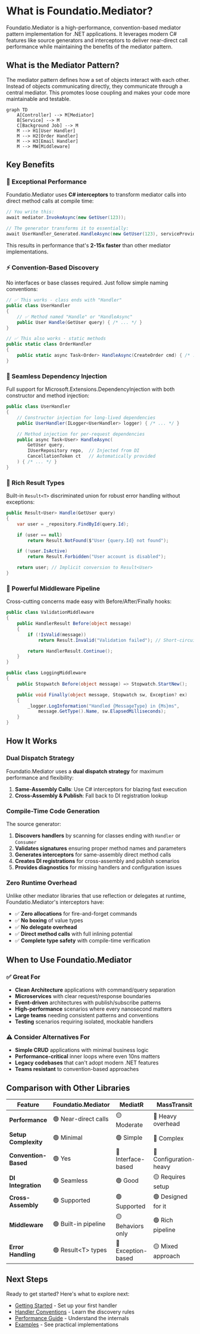 # What is Foundatio.Mediator?

Foundatio.Mediator is a high-performance, convention-based mediator pattern implementation for .NET applications. It leverages modern C# features like source generators and interceptors to deliver near-direct call performance while maintaining the benefits of the mediator pattern.

## What is the Mediator Pattern?

The mediator pattern defines how a set of objects interact with each other. Instead of objects communicating directly, they communicate through a central mediator. This promotes loose coupling and makes your code more maintainable and testable.

```mermaid
graph TD
    A[Controller] --> M[Mediator]
    B[Service] --> M
    C[Background Job] --> M
    M --> H1[User Handler]
    M --> H2[Order Handler]
    M --> H3[Email Handler]
    M --> MW[Middleware]
```

## Key Benefits

### 🚀 Exceptional Performance

Foundatio.Mediator uses **C# interceptors** to transform mediator calls into direct method calls at compile time:

```csharp
// You write this:
await mediator.InvokeAsync(new GetUser(123));

// The generator transforms it to essentially:
await UserHandler_Generated.HandleAsync(new GetUser(123), serviceProvider, cancellationToken);
```

This results in performance that's **2-15x faster** than other mediator implementations.

### ⚡ Convention-Based Discovery

No interfaces or base classes required. Just follow simple naming conventions:

```csharp
// ✅ This works - class ends with "Handler"
public class UserHandler
{
    // ✅ Method named "Handle" or "HandleAsync"
    public User Handle(GetUser query) { /* ... */ }
}

// ✅ This also works - static methods
public static class OrderHandler
{
    public static async Task<Order> HandleAsync(CreateOrder cmd) { /* ... */ }
}
```

### 🔧 Seamless Dependency Injection

Full support for Microsoft.Extensions.DependencyInjection with both constructor and method injection:

```csharp
public class UserHandler
{
    // Constructor injection for long-lived dependencies
    public UserHandler(ILogger<UserHandler> logger) { /* ... */ }

    // Method injection for per-request dependencies
    public async Task<User> HandleAsync(
        GetUser query,
        IUserRepository repo,  // Injected from DI
        CancellationToken ct   // Automatically provided
    ) { /* ... */ }
}
```

### 🎯 Rich Result Types

Built-in `Result<T>` discriminated union for robust error handling without exceptions:

```csharp
public Result<User> Handle(GetUser query)
{
    var user = _repository.FindById(query.Id);

    if (user == null)
        return Result.NotFound($"User {query.Id} not found");

    if (!user.IsActive)
        return Result.Forbidden("User account is disabled");

    return user; // Implicit conversion to Result<User>
}
```

### 🎪 Powerful Middleware Pipeline

Cross-cutting concerns made easy with Before/After/Finally hooks:

```csharp
public class ValidationMiddleware
{
    public HandlerResult Before(object message)
    {
        if (!IsValid(message))
            return Result.Invalid("Validation failed"); // Short-circuit

        return HandlerResult.Continue();
    }
}

public class LoggingMiddleware
{
    public Stopwatch Before(object message) => Stopwatch.StartNew();

    public void Finally(object message, Stopwatch sw, Exception? ex)
    {
        _logger.LogInformation("Handled {MessageType} in {Ms}ms",
            message.GetType().Name, sw.ElapsedMilliseconds);
    }
}
```

## How It Works

### Dual Dispatch Strategy

Foundatio.Mediator uses a **dual dispatch strategy** for maximum performance and flexibility:

1. **Same-Assembly Calls**: Use C# interceptors for blazing fast execution
2. **Cross-Assembly & Publish**: Fall back to DI registration lookup

### Compile-Time Code Generation

The source generator:

1. **Discovers handlers** by scanning for classes ending with `Handler` or `Consumer`
2. **Validates signatures** ensuring proper method names and parameters
3. **Generates interceptors** for same-assembly direct method calls
4. **Creates DI registrations** for cross-assembly and publish scenarios
5. **Provides diagnostics** for missing handlers and configuration issues

### Zero Runtime Overhead

Unlike other mediator libraries that use reflection or delegates at runtime, Foundatio.Mediator's interceptors have:

- ✅ **Zero allocations** for fire-and-forget commands
- ✅ **No boxing** of value types
- ✅ **No delegate overhead**
- ✅ **Direct method calls** with full inlining potential
- ✅ **Complete type safety** with compile-time verification

## When to Use Foundatio.Mediator

### ✅ Great For

- **Clean Architecture** applications with command/query separation
- **Microservices** with clear request/response boundaries
- **Event-driven** architectures with publish/subscribe patterns
- **High-performance** scenarios where every nanosecond matters
- **Large teams** needing consistent patterns and conventions
- **Testing** scenarios requiring isolated, mockable handlers

### ⚠️ Consider Alternatives For

- **Simple CRUD** applications with minimal business logic
- **Performance-critical** inner loops where even 10ns matters
- **Legacy codebases** that can't adopt modern .NET features
- **Teams resistant** to convention-based approaches

## Comparison with Other Libraries

| Feature | Foundatio.Mediator | MediatR | MassTransit |
|---------|-------------------|---------|-------------|
| **Performance** | 🟢 Near-direct calls | 🟡 Moderate | 🔴 Heavy overhead |
| **Setup Complexity** | 🟢 Minimal | 🟢 Simple | 🔴 Complex |
| **Convention-Based** | 🟢 Yes | 🔴 Interface-based | 🔴 Configuration-heavy |
| **DI Integration** | 🟢 Seamless | 🟢 Good | 🟡 Requires setup |
| **Cross-Assembly** | 🟢 Supported | 🟢 Supported | 🟢 Designed for it |
| **Middleware** | 🟢 Built-in pipeline | 🟡 Behaviors only | 🟢 Rich pipeline |
| **Error Handling** | 🟢 Result&lt;T&gt; types | 🔴 Exception-based | 🟡 Mixed approach |

## Next Steps

Ready to get started? Here's what to explore next:

- [Getting Started](/guide/getting-started) - Set up your first handler
- [Handler Conventions](/guide/handler-conventions) - Learn the discovery rules
- [Performance Guide](/guide/performance) - Understand the internals
- [Examples](/examples/simple-handlers) - See practical implementations

